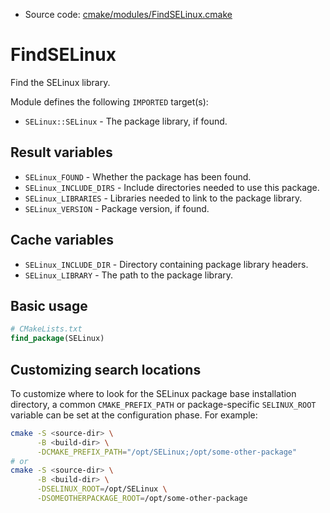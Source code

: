 <!-- This is auto-generated file. -->
* Source code: [cmake/modules/FindSELinux.cmake](https://github.com/petk/php-build-system/blob/master/cmake/cmake/modules/FindSELinux.cmake)

# FindSELinux

Find the SELinux library.

Module defines the following `IMPORTED` target(s):

* `SELinux::SELinux` - The package library, if found.

## Result variables

* `SELinux_FOUND` - Whether the package has been found.
* `SELinux_INCLUDE_DIRS` - Include directories needed to use this package.
* `SELinux_LIBRARIES` - Libraries needed to link to the package library.
* `SELinux_VERSION` - Package version, if found.

## Cache variables

* `SELinux_INCLUDE_DIR` - Directory containing package library headers.
* `SELinux_LIBRARY` - The path to the package library.

## Basic usage

```cmake
# CMakeLists.txt
find_package(SELinux)
```

## Customizing search locations

To customize where to look for the SELinux package base
installation directory, a common `CMAKE_PREFIX_PATH` or
package-specific `SELINUX_ROOT` variable can be set at
the configuration phase. For example:

```sh
cmake -S <source-dir> \
      -B <build-dir> \
      -DCMAKE_PREFIX_PATH="/opt/SELinux;/opt/some-other-package"
# or
cmake -S <source-dir> \
      -B <build-dir> \
      -DSELINUX_ROOT=/opt/SELinux \
      -DSOMEOTHERPACKAGE_ROOT=/opt/some-other-package
```
